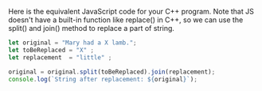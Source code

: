 Here is the equivalent JavaScript code for your C++ program. Note that JS doesn't have a built-in function like replace() in C++, so we can use the split() and join() method to replace a part of string.

```javascript
let original = "Mary had a X lamb."; 
let toBeReplaced = "X" ; 
let replacement  = "little" ;

original = original.split(toBeReplaced).join(replacement);
console.log(`String after replacement: ${original}`);
```
